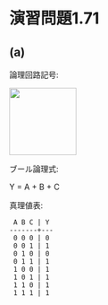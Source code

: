 # 演習問題1.71

## (a)

論理回路記号:

<img src="https://horie-t.github.io/DigitalDesignAndComputerArchitecture-Ans/images/ex1-71/OR3_1.svg" width="120px" />

ブール論理式:

Y = A + B + C

真理値表:
```
 A B C | Y
-------+---
 0 0 0 | 0
 0 0 1 | 1
 0 1 0 | 0
 0 1 1 | 1
 1 0 0 | 1
 1 0 1 | 1
 1 1 0 | 1
 1 1 1 | 1
```
